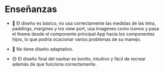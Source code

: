 # Enseñanzas

- 💢 El diseño es básico, no usa correctamente las medidas de las letra, paddings, margines y los view port, usa imagenes como iconos y pasa el theme desde el componente principal App hacia los componentes hijos, lo que podría ocacionar varios problemas de su manejo.

- 💢 No tiene diseño adaptativo.

- 😍 El diseño final del navbar es bonito, intuitivo y fácil de recrear además de que funciona correctamente.
